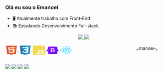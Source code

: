 ### Olá eu sou o Emanoel

- 🖥️ Atualmente trabalho com Front-End
- 📚 Estudando Desenvolvimento Full-stack
<div align="center">
  <a href="https://github.com/emanoelprogbr">
  <img height="150em" src="https://github-readme-stats.vercel.app/api?username=emanoelprogbr&show_icons=true&theme=monokai&include_all_commits=true&count_private=true&"/>
  <img height="150em" src="https://github-readme-stats.vercel.app/api/top-langs/?username=emanoelprogbr&layout=compact&langs_count=7&theme=monokai"/>
</div>
<div style="display: inline_block"><br>
  <img align="center" alt="Emanoel-HTML" height="30" width="40" src="https://raw.githubusercontent.com/devicons/devicon/master/icons/html5/html5-original.svg">
  <img align="center" alt="Emanoel-CSS" height="30" width="40" src="https://raw.githubusercontent.com/devicons/devicon/master/icons/css3/css3-original.svg">
  <img align="center" alt="Emanoel-Js" height="30" width="40" src="https://raw.githubusercontent.com/devicons/devicon/master/icons/javascript/javascript-plain.svg">
  <img align="center" alt="Emanoel-Bootstrap" height="30" width="40" src="https://raw.githubusercontent.com/devicons/devicon/master/icons/bootstrap/bootstrap-original.svg">
  <img align="center" alt="Emanoel-React" height="30" width="40" src="https://raw.githubusercontent.com/devicons/devicon/master/icons/react/react-original.svg">
  <img align="right" alt="Emanoel-pic" height="170" style="border-radius:50px;" src="https://static.wikia.nocookie.net/kimetsu-no-yaiba/images/c/c2/Zenitsu_colored_body_3.png/revision/latest?cb=20200121221954?width=676&height=676">
</div>
  
  ##
  
  <div> 
  <a href="https://instagram.com/emanoelpk1" target="_blank"><img src="https://img.shields.io/badge/-Instagram-%23E4405F?style=for-the-badge&logo=instagram&logoColor=white" target="_blank"></a>
  <a href = "mailto:emanoel.ionah@gmail.com"><img src="https://img.shields.io/badge/Gmail-D14836?style=for-the-badge&logo=gmail&logoColor=white" target="_blank"></a>
  <a href="https://www.linkedin.com/in/emanoel-silva-prog/" target="_blank"><img src="https://img.shields.io/badge/-LinkedIn-%230077B5?style=for-the-badge&logo=linkedin&logoColor=white" target="_blank"></a> 
  <a href="https://twitter.com/emanoelpk1" target="_blank"><img src="https://img.shields.io/badge/Twitter-1DA1F2?style=for-the-badge&logo=twitter&logoColor=white" target="_blank"></a>   

  
 
</div>
